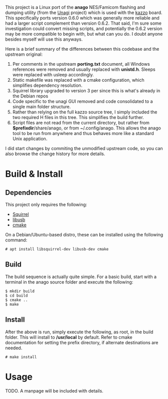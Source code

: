 This project is a Linux port of the **anago** 
NES/Famicom flashing and dumping utility 
(from the [Unagi](https://osdn.net/projects/unagi/wiki/FrontPage) project) which is used with the [kazzo](https://osdn.net/projects/unagi/releases/46303) board. This specifically ports version 0.6.0 which was generally more reliable and had a larger script complement than version 0.6.2. That said, I'm sure some investigation could convert missing scripts, and potentially the 0.6.2 version may be more compatible to begin with, but what can you do. I doubt anyone besides myself will use this anyways.

Here is a brief summary of the differences between this codebase and the upstream original:

 1. Per comments in the upstream **porting.txt** document, all Windows references were removed and usually replaced with **unistd.h**. Sleeps were replaced with usleep accordingly.
 2. Static makefile was replaced with a cmake configuration, which simplifies dependency resolution.
 3. Squirrel library upgraded to version 3 per since this is what's already in the Debian repos
 4. Code specific to the unagi GUI removed and code consolidated to a single main folder structure.
 5. Rather than relying on the full kazzo source tree, I simply included the two required H files in this tree. This simplifies the build further.
 6. Script files are not read from the current directory, but rather from **$prefixdir**/share/anago, or from ~/.config/anago. This allows the anago tool to be run from anywhere and thus behaves more like a standard Unix application.

I did start changes by commiting the unmodified upstream code, so you can also browse the change history for more details.

# Build & Install

## Dependencies

This project only requires the following:

 * [Squirrel](http://squirrel-lang.org/)
 * [libusb](https://libusb.info/)
 * [cmake](https://cmake.org/)

On a Debian/Ubuntu-based distro, these can be installed using the following command:
  
    # apt install libsquirrel-dev libusb-dev cmake

## Build

The build sequence is actually quite simple. For a basic build, start with a terminal in the anago source folder and execute the following:

    $ mkdir build
    $ cd build
    $ cmake ..
    $ make
    
## Install

After the above is run, simply execute the following, as root, in the build folder. This will install to **/usr/local** by default. Refer to cmake documentation for setting the prefix directory, if alternate destinations are needed.

    # make install
    
# Usage

TODO. A manpage will be included with details.
